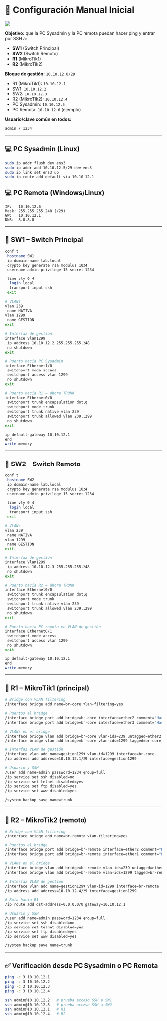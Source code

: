 # 📘 Configuración Manual Inicial

![](https://github.com/santier2/-TP-INTEGRADOR-12-Aprovisionamiento-con-Python-Netmiko-y-documentaci-n-en-Git/blob/main/Red.PNG)

**Objetivo:** que la PC Sysadmin y la PC remota puedan hacer ping y entrar por SSH a:
- **SW1** (Switch Principal)  
- **SW2** (Switch Remoto)  
- **R1** (MikroTik1)  
- **R2** (MikroTik2)  

**Bloque de gestión:** `10.10.12.0/29`  
- R1 (MikroTik1): `10.10.12.1`  
- SW1: `10.10.12.2`  
- SW2: `10.10.12.3`  
- R2 (MikroTik2): `10.10.12.4`  
- PC Sysadmin: `10.10.12.5`  
- PC Remota: `10.10.12.6` (ejemplo)  

**Usuario/clave común en todos:**  
```
admin / 1234
```

---

## 💻 PC Sysadmin (Linux)
```bash
sudo ip addr flush dev ens3
sudo ip addr add 10.10.12.5/29 dev ens3
sudo ip link set ens3 up
sudo ip route add default via 10.10.12.1
```

## 💻 PC Remota (Windows/Linux)
```
IP:   10.10.12.6
Mask: 255.255.255.248 (/29)
GW:   10.10.12.1
DNS:  8.8.8.8
```

---

## 🔌 SW1 – Switch Principal
```bash
conf t
 hostname SW1
 ip domain-name lab.local
 crypto key generate rsa modulus 1024
 username admin privilege 15 secret 1234

 line vty 0 4
  login local
  transport input ssh
 exit

# VLANs
vlan 239
 name NATIVA
vlan 1299
 name GESTION
exit

# Interfaz de gestión
interface Vlan1299
 ip address 10.10.12.2 255.255.255.248
 no shutdown
exit

# Puerto hacia PC Sysadmin
interface Ethernet1/0
 switchport mode access
 switchport access vlan 1299
 no shutdown
exit

# Puerto hacia R1 → ahora TRUNK
interface Ethernet0/0
 switchport trunk encapsulation dot1q
 switchport mode trunk
 switchport trunk native vlan 239
 switchport trunk allowed vlan 239,1299
 no shutdown
exit

ip default-gateway 10.10.12.1
end
write memory
```

---

## 🔌 SW2 – Switch Remoto
```bash
conf t
 hostname SW2
 ip domain-name lab.local
 crypto key generate rsa modulus 1024
 username admin privilege 15 secret 1234

 line vty 0 4
  login local
  transport input ssh
 exit

# VLANs
vlan 239
 name NATIVA
vlan 1299
 name GESTION
exit

# Interfaz de gestión
interface Vlan1299
 ip address 10.10.12.3 255.255.255.248
 no shutdown
exit

# Puerto hacia R2 → ahora TRUNK
interface Ethernet0/0
 switchport trunk encapsulation dot1q
 switchport mode trunk
 switchport trunk native vlan 239
 switchport trunk allowed vlan 239,1299
 no shutdown
exit

# Puerto hacia PC remota en VLAN de gestión
interface Ethernet0/1
 switchport mode access
 switchport access vlan 1299
 no shutdown
exit

ip default-gateway 10.10.12.1
end
write memory
```

---

## 📡 R1 – MikroTik1 (principal)
```bash
# Bridge con VLAN filtering
/interface bridge add name=br-core vlan-filtering=yes

# Puertos al bridge
/interface bridge port add bridge=br-core interface=ether2 comment="Hacia SW1"
/interface bridge port add bridge=br-core interface=ether3 comment="Hacia R2"

# VLANs en el bridge
/interface bridge vlan add bridge=br-core vlan-ids=239 untagged=ether2,ether3
/interface bridge vlan add bridge=br-core vlan-ids=1299 tagged=br-core,ether2,ether3

# Interfaz VLAN de gestión
/interface vlan add name=gestion1299 vlan-id=1299 interface=br-core
/ip address add address=10.10.12.1/29 interface=gestion1299

# Usuario y SSH
/user add name=admin password=1234 group=full
/ip service set ssh disabled=no
/ip service set telnet disabled=yes
/ip service set ftp disabled=yes
/ip service set www disabled=yes

/system backup save name=trunk
```

---

## 📡 R2 – MikroTik2 (remoto)
```bash
# Bridge con VLAN filtering
/interface bridge add name=br-remote vlan-filtering=yes

# Puertos al bridge
/interface bridge port add bridge=br-remote interface=ether2 comment="Hacia R1"
/interface bridge port add bridge=br-remote interface=ether1 comment="Hacia SW2"

# VLANs en el bridge
/interface bridge vlan add bridge=br-remote vlan-ids=239 untagged=ether1,ether2
/interface bridge vlan add bridge=br-remote vlan-ids=1299 tagged=br-remote,ether1,ether2

# Interfaz VLAN de gestión
/interface vlan add name=gestion1299 vlan-id=1299 interface=br-remote
/ip address add address=10.10.12.4/29 interface=gestion1299

# Ruta hacia R1
/ip route add dst-address=0.0.0.0/0 gateway=10.10.12.1

# Usuario y SSH
/user add name=admin password=1234 group=full
/ip service set ssh disabled=no
/ip service set telnet disabled=yes
/ip service set ftp disabled=yes
/ip service set www disabled=yes

/system backup save name=trunk
```

---

## ✅ Verificación desde PC Sysadmin o PC Remota
```bash
ping -c 3 10.10.12.1
ping -c 3 10.10.12.2
ping -c 3 10.10.12.3
ping -c 3 10.10.12.4

ssh admin@10.10.12.2   # prueba acceso SSH a SW1
ssh admin@10.10.12.3   # prueba acceso SSH a SW2
ssh admin@10.10.12.1   # R1
ssh admin@10.10.12.4   # R2
```
